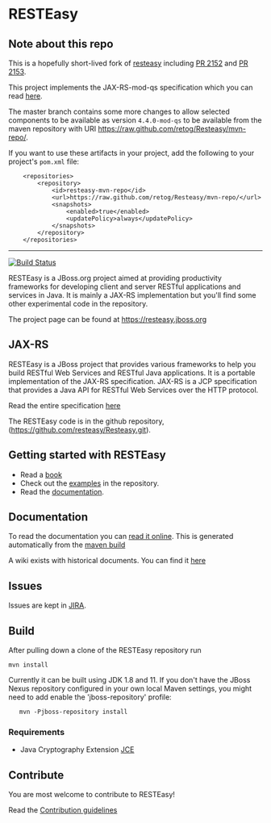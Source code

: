 # RESTEasy


## Note about this repo

This is a hopefully short-lived fork of [resteasy](https://github.com/resteasy/Resteasy) including 
[PR 2152](https://github.com/resteasy/Resteasy/pull/2152) and [PR 2153](https://github.com/resteasy/Resteasy/pull/2153). 

This project implements the JAX-RS-mod-qs specification which you can read [here](https://github.com/factsmission/jax-rs-spec/).

The master branch contains some more changes to allow selected components to be available as version `4.4.0-mod-qs`
to be available from the maven repository with URI https://raw.github.com/retog/Resteasy/mvn-repo/.

If you want to use these artifacts in your project, add the following to your project's `pom.xml` file:

```
    <repositories>
        <repository>
            <id>resteasy-mvn-repo</id>
            <url>https://raw.github.com/retog/Resteasy/mvn-repo/</url>
            <snapshots>
                <enabled>true</enabled>
                <updatePolicy>always</updatePolicy>
            </snapshots>
        </repository>
    </repositories>
```
---

[![Build Status](https://travis-ci.org/resteasy/Resteasy.svg?branch=master)](https://travis-ci.org/resteasy/Resteasy)

RESTEasy is a JBoss.org project aimed at providing productivity frameworks for developing client and server RESTful applications and services in Java.  It is mainly a JAX-RS implementation but you'll find some other experimental code in the repository.

The project page can be found at https://resteasy.jboss.org

## JAX-RS
RESTEasy is a JBoss project that provides various frameworks to help you build RESTful Web Services and RESTful Java applications. It is a portable implementation of the JAX-RS specification. JAX-RS is a JCP specification that provides a Java API for RESTful Web Services over the HTTP protocol.

Read the entire specification [here](https://github.com/jax-rs)

The RESTEasy code is in the github repository, (https://github.com/resteasy/Resteasy.git).

## Getting started with RESTEasy
- Read a [book](https://resteasy.github.io/books.html)
- Check out the [examples](https://github.com/resteasy/resteasy-examples) in the repository.
- Read the [documentation](https://resteasy.github.io/docs).

## Documentation

To read the documentation you can [read it online](https://resteasy.github.io/docs). This is generated automatically from the [maven build](https://github.com/resteasy/Resteasy/tree/master/jaxrs/docbook)

A wiki exists with historical documents. You can find it [here](https://developer.jboss.org/wiki/ResteasyWIKI)

## Issues
Issues are kept in [JIRA](https://issues.jboss.org/browse/RESTEASY).

## Build
After pulling down a clone of the RESTEasy repository run

	mvn install

Currently it can be built using JDK 1.8 and 11.
If you don't have the JBoss Nexus repository configured in your own local Maven settings, you might need to add enable the 'jboss-repository' profile:

       mvn -Pjboss-repository install


### Requirements
- Java Cryptography Extension [JCE](http://www.oracle.com/technetwork/java/javase/downloads/jce8-download-2133166.html)

## Contribute
You are most welcome to contribute to RESTEasy!

Read the [Contribution guidelines](./CONTRIBUTING.md)
